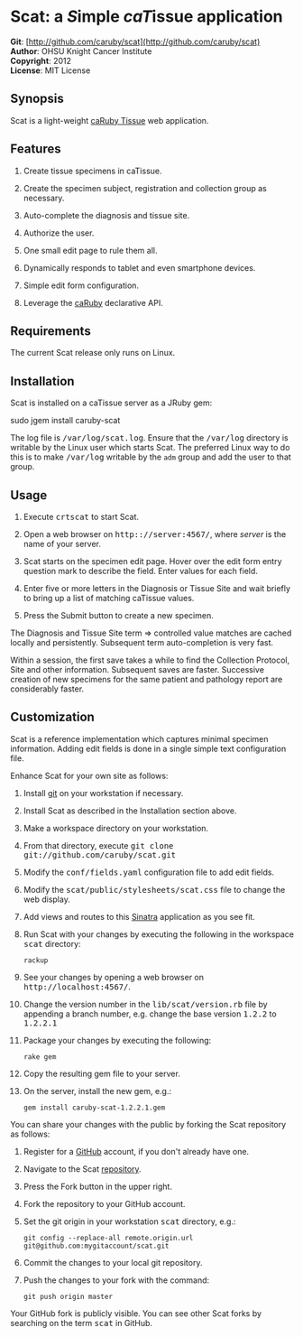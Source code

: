 Scat: a <em>S</em>imple <em>caT</em>issue application 
===========================================
**Git**:          [http://github.com/caruby/scat](http://github.com/caruby/scat)       
**Author**:       OHSU Knight Cancer Institute    
**Copyright**:    2012    
**License**:      MIT License    

Synopsis
--------
Scat is a light-weight [caRuby Tissue](http://caruby.rubyforge.org/tissue.html) web application.

Features
--------
1. Create tissue specimens in caTissue.

2. Create the specimen subject, registration and collection group as necessary.

3. Auto-complete the diagnosis and tissue site.

4. Authorize the user.

5. One small edit page to rule them all.

6. Dynamically responds to tablet and even smartphone devices.

7. Simple edit form configuration.

8. Leverage the [caRuby](http://caruby.rubyforge.org) declarative API.

Requirements
------------
The current Scat release only runs on Linux.

Installation
------------
Scat is installed on a caTissue server as a JRuby gem:

   sudo jgem install caruby-scat

The log file is <tt>/var/log/scat.log</tt>. Ensure that the <tt>/var/log</tt> directory is writable
by the Linux user which starts Scat. The preferred Linux way to do this is to make <tt>/var/log</tt>
writable by the `adm` group and add the user to that group.

Usage
-----
1. Execute <tt>crtscat</tt> to start Scat.

2. Open a web browser on <tt>http:://server:4567/</tt>, where _server_ is the name of your server.

3. Scat starts on the specimen edit page. Hover over the edit form entry question mark to
   describe the field. Enter values for each field.

4. Enter five or more letters in the Diagnosis or Tissue Site and wait briefly to
   bring up a list of matching caTissue values.

5. Press the Submit button to create a new specimen.

The Diagnosis and Tissue Site term => controlled value matches are cached locally and
persistently. Subsequent term auto-completion is very fast.

Within a session, the first save takes a while to find the Collection Protocol, Site and
other information. Subsequent saves are faster. Successive creation of new specimens
for the same patient and pathology report are considerably faster. 

Customization
-------------
Scat is a reference implementation which captures minimal specimen information. Adding
edit fields is done in a single simple text configuration file.

Enhance Scat for your own site as follows:

1. Install [git](http://git-scm.com/) on your workstation if necessary.

2. Install Scat as described in the Installation section above. 

3. Make a workspace directory on your workstation.

4. From that directory, execute <tt>git clone git://github.com/caruby/scat.git</tt>

5. Modify the <tt>conf/fields.yaml</tt> configuration file to add edit fields.

6. Modify the <tt>scat/public/stylesheets/scat.css</tt> file to change the web display.

7. Add views and routes to this [Sinatra](http://www.sinatrarb.com/) application as you see fit.

8. Run Scat with your changes by executing the following in the workspace <tt>scat</tt> directory:

   `rackup`

9. See your changes by opening a web browser on <tt>http://localhost:4567/</tt>.

11. Change the version number in the <tt>lib/scat/version.rb</tt> file by appending a branch number,
    e.g. change the base version <tt>1.2.2</tt> to <tt>1.2.2.1</tt>

10. Package your changes by executing the following:

    `rake gem`
      
11. Copy the resulting gem file to your server.

12. On the server, install the new gem, e.g.:

    `gem install caruby-scat-1.2.2.1.gem`

You can share your changes with the public by forking the Scat repository as follows:

1. Register for a [GitHub](https://github.com) account, if you don't already have one.

2. Navigate to the Scat [repository](https://github.com/caruby/scat).

3. Press the Fork button in the upper right.

4. Fork the repository to your GitHub account.

5. Set the git origin in your workstation <tt>scat</tt> directory, e.g.:

   `git config --replace-all remote.origin.url git@github.com:mygitaccount/scat.git`

6. Commit the changes to your local git repository.

7. Push the changes to your fork with the command:

   `git push origin master`

Your GitHub fork is publicly visible. You can see other Scat forks by searching on the
term <tt>scat</tt> in GitHub.



